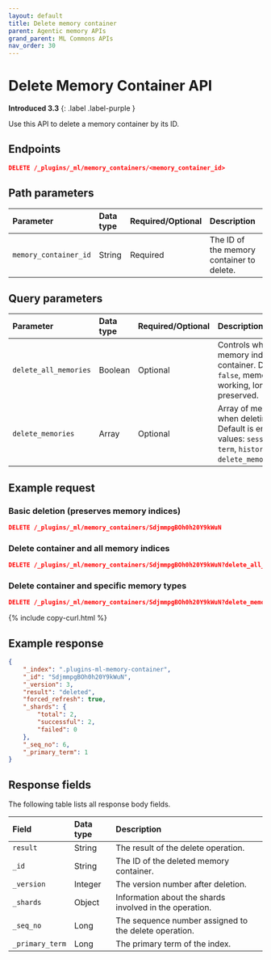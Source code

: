 ```yaml
---
layout: default
title: Delete memory container
parent: Agentic memory APIs
grand_parent: ML Commons APIs
nav_order: 30
---
```


# Delete Memory Container API
**Introduced 3.3**
{: .label .label-purple }

Use this API to delete a memory container by its ID.

## Endpoints

```json
DELETE /_plugins/_ml/memory_containers/<memory_container_id>
```

## Path parameters

| Parameter | Data type | Required/Optional | Description |
| :--- | :--- | :--- | :--- |
| `memory_container_id` | String | Required | The ID of the memory container to delete. |

## Query parameters

| Parameter | Data type | Required/Optional | Description |
| :--- | :--- | :--- | :--- |
| `delete_all_memories` | Boolean | Optional | Controls whether to delete all memory indices when deleting the container. Default is `false`. When `false`, memory indices (sessions, working, long-term, history) are preserved. |
| `delete_memories` | Array | Optional | Array of memory types to delete when deleting the container. Default is empty array. Accepts values: `sessions`, `working`, `long-term`, `history`. Example: `delete_memories=sessions,working`. |

## Example request

### Basic deletion (preserves memory indices)

```json
DELETE /_plugins/_ml/memory_containers/SdjmmpgBOh0h20Y9kWuN
```

### Delete container and all memory indices

```json
DELETE /_plugins/_ml/memory_containers/SdjmmpgBOh0h20Y9kWuN?delete_all_memories=true
```

### Delete container and specific memory types

```json
DELETE /_plugins/_ml/memory_containers/SdjmmpgBOh0h20Y9kWuN?delete_memories=sessions,working
```
{% include copy-curl.html %}

## Example response

```json
{
    "_index": ".plugins-ml-memory-container",
    "_id": "SdjmmpgBOh0h20Y9kWuN",
    "_version": 3,
    "result": "deleted",
    "forced_refresh": true,
    "_shards": {
        "total": 2,
        "successful": 2,
        "failed": 0
    },
    "_seq_no": 6,
    "_primary_term": 1
}
```

## Response fields

The following table lists all response body fields.

| Field | Data type | Description |
| :--- | :--- | :--- |
| `result` | String | The result of the delete operation. |
| `_id` | String | The ID of the deleted memory container. |
| `_version` | Integer | The version number after deletion. |
| `_shards` | Object | Information about the shards involved in the operation. |
| `_seq_no` | Long | The sequence number assigned to the delete operation. |
| `_primary_term` | Long | The primary term of the index. |